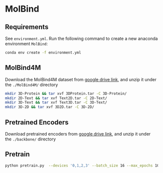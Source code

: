 # MolBind

## Requirements

See `environment.yml`. Run the following command to create a new anaconda environment `MolBind`: 

```bash
conda env create -f environment.yml
```

## MolBind4M

Download the MolBind4M dataset from  [google drive link](https://drive.google.com/drive/folders/1ZZAypzXURoSQxUr42peHy-zzv9ruJKhU?usp=sharing), and unzip it under the `./MolBind4M/` directory

```bash
mkdir 3D-Protein && tar xvf 3DProtein.tar -C 3D-Protein/
mkdir 2D-Text && tar xvf Text2D.tar -C 2D-Text/
mkdir 3D-Text && tar xvf Text3D.tar -C 3D-Text/
mkdir 3D-2D && tar xvf 3D2D.tar -C 3D-2D/
```

## Pretrained Encoders

Download pretrained encoders  from  [google drive link](https://drive.google.com/drive/folders/1e7abVgT4_WfXIGOZDNi2Eq1aFZc0OOZX?usp=sharing), and unzip it under the `./backbone/` directory


## Pretrain

```bash
python pretrain.py  --devices '0,1,2,3' --batch_size 16 --max_epochs 100 
```






